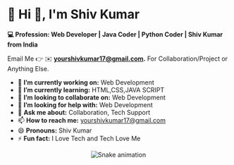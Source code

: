 # 💫 Hi 👋, I'm Shiv Kumar
**💻 Profession: Web Developer | Java Coder | Python Coder | Shiv Kumar from India**

Email Me 👉 ✉️ **yourshivkumar17@gmail.com.** For Collaboration/Project or Anything Else.

- 🔭 **I’m currently working on:** Web Development 
- 🌱 **I’m currently learning:** HTML,CSS,JAVA SCRIPT
- 👯 **I’m looking to collaborate on:** Web Development 
- 🤔 **I’m looking for help with:** Web Development 
- 💬 **Ask me about:** Collaboration, Tech Support
- 📫 **How to reach me:** yourshivkumar17@gmail.com
- 😄 **Pronouns:** Shiv Kumar
- ⚡ **Fun fact:** I Love Tech and Tech Love Me



<!-- Snake Game Repo View -->

<div align="center">
  <img src="https://profile-readme-generator.com/assets/snake.svg" alt="Snake animation" />
</div>






<!-- Proudly created with GPRM ( https://gprm.itsvg.in ) -->
